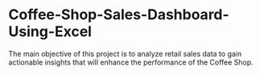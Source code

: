 # Coffee-Shop-Sales-Dashboard-Using-Excel
The main objective of this project is to analyze retail sales data to gain actionable insights that will enhance the performance of the Coffee Shop.
